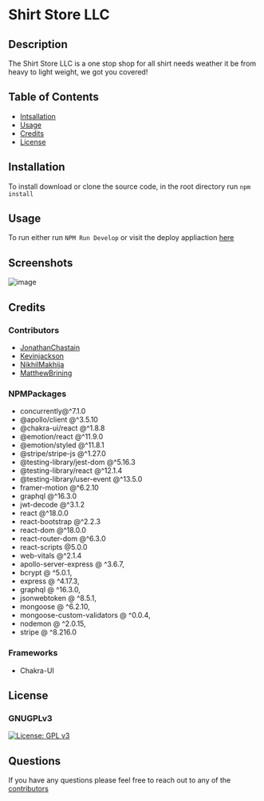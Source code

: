 # Shirt Store LLC

## Description
The Shirt Store LLC is a one stop shop for all shirt needs weather it be from heavy to light weight, we got you covered!

## Table of Contents

- [Intsallation](#installation)
- [Usage](#usage)
- [Credits](#credits)
- [License](#license)

## Installation

To install download or clone the source code, in the root directory run `npm install`

## Usage

To run either run `NPM Run Develop` or visit the deploy appliaction [here](https://agile-badlands-95727.herokuapp.com/)
## Screenshots
![image](https://i.imgur.com/qyUg9Fz.png)

## Credits

### Contributors

* [JonathanChastain](https://github.com/ChastainJon)
* [Kevinjackson](https://github.com/kjjackson619)
* [NikhilMakhija](https://github.com/nikmakhija)
* [MatthewBrining](https://github.com/MatthewBrining)

### NPMPackages
- concurrently@^7.1.0
- @apollo/client @^3.5.10
- @chakra-ui/react @^1.8.8
- @emotion/react @^11.9.0
- @emotion/styled @^11.8.1
- @stripe/stripe-js @^1.27.0
- @testing-library/jest-dom @^5.16.3
- @testing-library/react @^12.1.4
- @testing-library/user-event @^13.5.0
- framer-motion @^6.2.10
- graphql @^16.3.0
- jwt-decode @^3.1.2
- react @^18.0.0
- react-bootstrap @^2.2.3
- react-dom @^18.0.0
- react-router-dom @^6.3.0
- react-scripts @5.0.0
- web-vitals @^2.1.4
- apollo-server-express @ ^3.6.7,
- bcrypt @ ^5.0.1,
- express @ ^4.17.3,
- graphql @ ^16.3.0,
- jsonwebtoken @ ^8.5.1,
- mongoose @ ^6.2.10,
- mongoose-custom-validators @ ^0.0.4,
- nodemon @ ^2.0.15,
- stripe @ ^8.216.0

### Frameworks

- Chakra-UI
## License

### GNUGPLv3

[![License: GPL v3](https://img.shields.io/badge/License-GPLv3-blue.svg)](https://www.gnu.org/licenses/gpl-3.0)

## Questions

If you have any questions please feel free to reach out to any of the [contributors](#contributors)